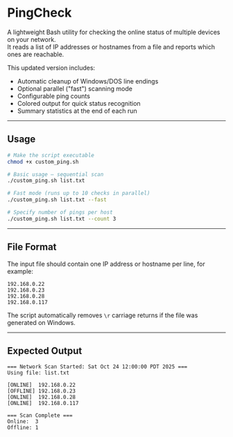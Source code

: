 # PingCheck 

A lightweight Bash utility for checking the online status of multiple devices on your network.  
It reads a list of IP addresses or hostnames from a file and reports which ones are reachable.

This updated version includes:
- Automatic cleanup of Windows/DOS line endings
- Optional parallel ("fast") scanning mode
- Configurable ping counts
- Colored output for quick status recognition
- Summary statistics at the end of each run

---

## Usage

```bash
# Make the script executable
chmod +x custom_ping.sh

# Basic usage — sequential scan
./custom_ping.sh list.txt

# Fast mode (runs up to 10 checks in parallel)
./custom_ping.sh list.txt --fast

# Specify number of pings per host
./custom_ping.sh list.txt --count 3
```

---
## File Format
The input file should contain one IP address or hostname per line, for example:
```
192.168.0.22
192.168.0.23
192.168.0.28
192.168.0.117
```
The script automatically removes `\r` carriage returns if the file was generated on Windows.

---
## Expected Output
```
=== Network Scan Started: Sat Oct 24 12:00:00 PDT 2025 ===
Using file: list.txt

[ONLINE]  192.168.0.22
[OFFLINE] 192.168.0.23
[ONLINE]  192.168.0.28
[ONLINE]  192.168.0.117

=== Scan Complete ===
Online:  3
Offline: 1
```